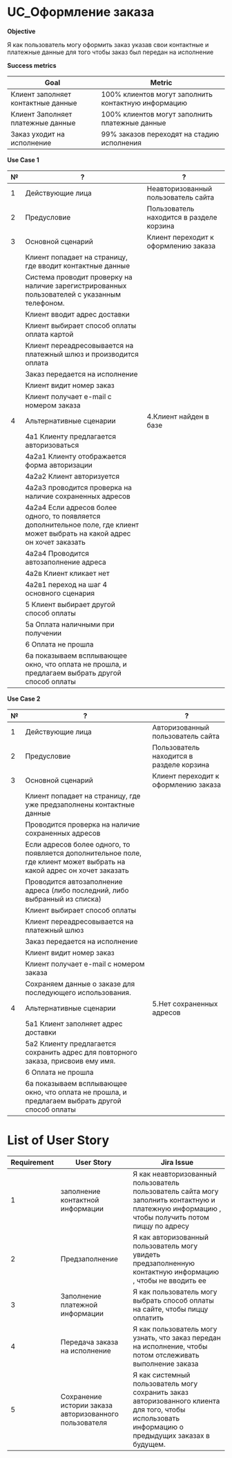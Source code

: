 

# UC_Оформление заказа

**Objective**

Я как пользователь могу оформить заказ указав свои контактные и платежные данные для того чтобы заказ был передан на исполнение

**Success metrics**
 

Goal | Metric
---|---
Клиент заполняет контактные данные | 100% клиентов могут заполнить контактную информацию
Клиент Заполняет платежные данные | 100% клиентов могут заполнить платежные данные
Заказ уходит на исполнение | 99% заказов переходят на стадию исполнения

 

**Use Case 1**

№ |? |?
---|---|---
1	|Действующие лица| Неавторизованный пользователь сайта
2	|Предусловие | Пользователь находится в разделе корзина 
3	|Основной сценарий |Клиент переходит к оформлению заказа
 | |Клиент попадает на страницу, где вводит контактные данные
 | |Система проводит  проверку на наличие зарегистрированных пользователей с указанным телефоном. 
 | |Клиент вводит адрес доставки
 | |Клиент выбирает способ оплаты оплата картой
 | |Клиент переадресовывается на платежный шлюз и производится оплата
 | |Заказ передается на исполнение
 | |Клиент видит номер заказ
 | |Клиент получает e-mail с номером заказа
4	| Альтернативные сценарии | 4.Клиент найден в базе
 | |4а1 Клиенту предлагается авторизоваться
 | |4а2а1 Клиенту отображается форма авторизации
 | |4а2а2 Клиент авторизуется 
 | |4а2а3 проводится проверка на наличие сохраненных адресов
 | |4а2а4 Если адресов более одного, то появляется дополнительное поле, где клиент может выбрать на какой адрес он хочет заказать
 | |4а2а4 Проводится автозаполнение адреса
 | |4а2в Клиент кликает нет 
 | |4а2в1 переход на шаг 4 основного сценария
 | |5 Клиент выбирает другой способ оплаты
 | |5а Оплата наличными при получении
 | |6 Оплата не прошла
 | |6а показываем всплывающее окно, что оплата не прошла, и предлагаем выбрать другой способ оплаты 

**Use Case 2**

№ |? |?
---|---|---
1	| Действующие лица | Авторизованный пользователь сайта
2	| Предусловие |Пользователь находится в разделе корзина 
3	|Основной сценарий |Клиент переходит к оформлению заказа
 | |Клиент попадает на страницу, где уже предзаполнены контактные данные
 | |Проводится проверка на наличие сохраненных адресов
 | |Если адресов более одного, то появляется дополнительное поле, где клиент может выбрать на какой адрес он хочет заказать
 | |Проводится автозаполнение адреса (либо последний, либо выбранный из списка)
 | |Клиент выбирает способ оплаты
 | |Клиент переадресовывается на платежный шлюз
 | |Заказ передается на исполнение
 | |Клиент видит номер заказ
 | |Клиент получает e-mail с номером заказа
 | |Сохраняем данные о заказе для последующего использования. 
4	|Альтернативные сценарии |5.Нет сохраненных адресов
 | |5а1 Клиент заполняет адрес доставки
 | |5а2 Клиенту предлагается сохранить адрес для повторного заказа, присвоив ему имя. 
 | |6 Оплата не прошла
 | |6а показываем всплывающее окно, что оплата не прошла, и предлагаем выбрать другой способ оплаты 
 

 

# List of User Story

Requirement | User Story |Jira Issue 
---|---|---
1	| заполнение контактной информации |Я как неавторизованный пользователь пользователь сайта  могу заполнить контактную и платежную информацию , чтобы получить потом пиццу по адресу |PT-48: Оформление заказа
2	| Предзаполнение | Я как авторизованный пользователь могу увидеть предзаполненную контактную информацию , чтобы не вводить ее | PT-49: Предзаполнение контактных данных
3	|Заполнение платежной информации |Я как пользователь могу выбрать способ оплаты на сайте, чтобы пиццу оплатить| 
4	|Передача заказа на исполнение |Я как пользователь могу узнать, что заказ передан на исполнение, чтобы потом отслеживать выполнение заказа|PT-51: Передача заказа на исполнение
5	|Сохранение истории заказа авторизованного пользователя |Я как системный пользователь могу сохранить заказ авторизованного клиента для того, чтобы использовать информацию о предыдущих заказах в будущем. |PT-52: Сохранение истории заказа авторизованного пользователя 

 

